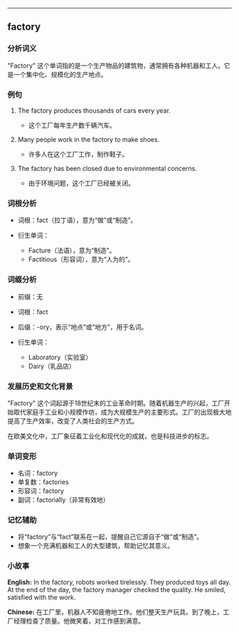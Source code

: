 
---------------
## factory
### 分析词义
"Factory" 这个单词指的是一个生产物品的建筑物，通常拥有各种机器和工人。它是一个集中化、规模化的生产地点。

### 例句
1. The factory produces thousands of cars every year.
   - 这个工厂每年生产数千辆汽车。

2. Many people work in the factory to make shoes.
   - 许多人在这个工厂工作，制作鞋子。

3. The factory has been closed due to environmental concerns.
   - 由于环境问题，这个工厂已经被关闭。

### 词根分析
- 词根：fact（拉丁语），意为“做”或“制造”。

- 衍生单词：
  - Facture（法语），意为“制造”。
  - Factitious（形容词），意为“人为的”。

### 词缀分析
- 前缀：无
- 词根：fact
- 后缀：-ory，表示“地点”或“地方”，用于名词。

- 衍生单词：
  - Laboratory（实验室）
  - Dairy（乳品店）

### 发展历史和文化背景
"Factory" 这个词起源于18世纪末的工业革命时期。随着机器生产的兴起，工厂开始取代家庭手工业和小规模作坊，成为大规模生产的主要形式。工厂的出现极大地提高了生产效率，改变了人类社会的生产方式。

在欧美文化中，工厂象征着工业化和现代化的成就，也是科技进步的标志。

### 单词变形
- 名词：factory
- 单复数：factories
- 形容词：factory
- 副词：factorially（非常有效地）

### 记忆辅助
- 将“factory”与“fact”联系在一起，提醒自己它源自于“做”或“制造”。
- 想象一个充满机器和工人的大型建筑，帮助记忆其意义。

### 小故事
**English:**
In the factory, robots worked tirelessly. They produced toys all day. At the end of the day, the factory manager checked the quality. He smiled, satisfied with the work.

**Chinese:**
在工厂里，机器人不知疲倦地工作。他们整天生产玩具。到了晚上，工厂经理检查了质量。他微笑着，对工作感到满意。

